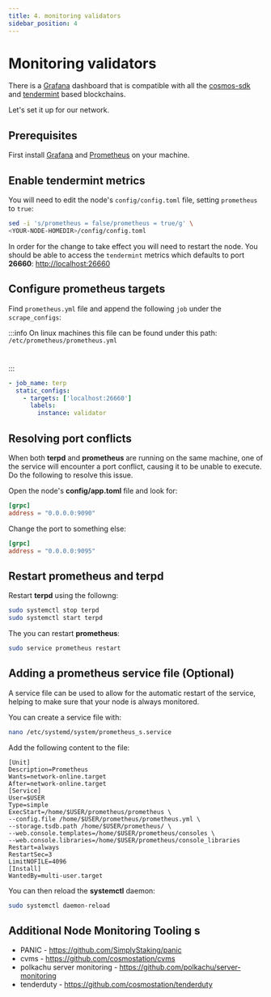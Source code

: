 ```yaml
---
title: 4. monitoring validators
sidebar_position: 4
---
```


# Monitoring validators

There is a <a href="https://grafana.com/" target="_blank" >Grafana</a> dashboard that is compatible with all the <a href="https://github.com/cosmos/cosmos-sdk" target="_blank" >cosmos-sdk</a> and <a href="https://github.com/tendermint/tendermint" target="_blank" >tendermint</a> based blockchains.


Let's set it up for our network.

## Prerequisites

First install <a href="https://grafana.com/" target="_blank" >Grafana</a> and <a href="https://prometheus.io/" target="_blank" >Prometheus</a> on your machine.

## Enable tendermint metrics

You will need to edit the node's `config/config.toml` file, setting `prometheus` to `true`:


```bash
sed -i 's/prometheus = false/prometheus = true/g' \ 
<YOUR-NODE-HOMEDIR>/config/config.toml
```

In order for the change to take effect you will need to restart the node. You should be able to access the `tendermint` metrics which defaults to port **26660**: <http://localhost:26660>

## Configure prometheus targets

Find `prometheus.yml` file and append the following `job` under the `scrape_configs`:

:::info 
On linux machines this file can be found under this path: `/etc/prometheus/prometheus.yml`
#
::: 


```yaml
- job_name: terp
  static_configs:
    - targets: ['localhost:26660']
      labels:
        instance: validator
```

## Resolving port conflicts
When both **terpd** and **prometheus** are running on the same machine, one of the service will encounter a port conflict, causing it to be unable to execute. Do the following to resolve this issue.

Open the node's **config/app.toml** file and look for:

```toml
[grpc]
address = "0.0.0.0:9090"
```

Change the port to something else:

```toml
[grpc]
address = "0.0.0.0:9095"
```
## Restart prometheus and terpd

Restart **terpd** using the followng:



```bash
sudo systemctl stop terpd
sudo systemctl start terpd
```


The you can restart **prometheus**:

```bash
sudo service prometheus restart
```

## Adding a prometheus service file (Optional)

A service file can be used to allow for the automatic restart of the service, helping to make sure that your node is always monitored.

You can create a service file with:


```bash
nano /etc/systemd/system/prometheus_s.service

```
Add the following content to the file:


```service
[Unit]
Description=Prometheus
Wants=network-online.target
After=network-online.target
[Service]
User=$USER
Type=simple
ExecStart=/home/$USER/prometheus/prometheus \
--config.file /home/$USER/prometheus/prometheus.yml \
--storage.tsdb.path /home/$USER/prometheus/ \
--web.console.templates=/home/$USER/prometheus/consoles \
--web.console.libraries=/home/$USER/prometheus/console_libraries
Restart=always
RestartSec=3
LimitNOFILE=4096
[Install]
WantedBy=multi-user.target

```

You can then reload the **systemctl** daemon:

```bash
sudo systemctl daemon-reload
```


## Additional Node Monitoring Tooling s
- PANIC - https://github.com/SimplyStaking/panic
- cvms - https://github.com/cosmostation/cvms 
- polkachu server monitoring - https://github.com/polkachu/server-monitoring
- tenderduty - https://github.com/cosmostation/tenderduty